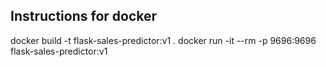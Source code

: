 ## Instructions for docker

docker build -t flask-sales-predictor:v1 .
docker run -it --rm -p 9696:9696  flask-sales-predictor:v1
